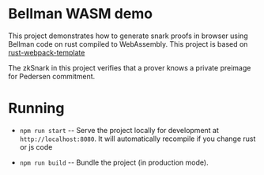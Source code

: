 # Bellman WASM demo

This project demonstrates how to generate snark proofs in browser using Bellman code 
on rust compiled to WebAssembly. This project is based on [rust-webpack-template](https://github.com/rustwasm/rust-webpack-template)

The zkSnark in this project verifies that a prover knows a private preimage for Pedersen 
commitment.

# Running

* `npm run start` -- Serve the project locally for development at
  `http://localhost:8080`. It will automatically recompile if you change rust or js code

* `npm run build` -- Bundle the project (in production mode).
